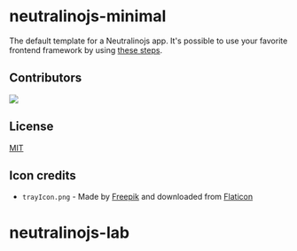 # neutralinojs-minimal

The default template for a Neutralinojs app. It's possible to use your favorite frontend framework by using [these steps](https://neutralino.js.org/docs/how-to/use-a-frontend-library).

## Contributors

<a href="https://github.com/neutralinojs/neutralinojs-minimal/graphs/contributors">
  <img src="https://contrib.rocks/image?repo=neutralinojs/neutralinojs-minimal" />
</a>

## License

[MIT](LICENSE)

## Icon credits

- `trayIcon.png` - Made by [Freepik](https://www.freepik.com) and downloaded from [Flaticon](https://www.flaticon.com)
# neutralinojs-lab
